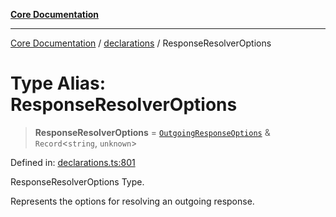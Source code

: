[**Core Documentation**](../../README.md)

***

[Core Documentation](../../README.md) / [declarations](../README.md) / ResponseResolverOptions

# Type Alias: ResponseResolverOptions

> **ResponseResolverOptions** = [`OutgoingResponseOptions`](../../events/OutgoingResponse/interfaces/OutgoingResponseOptions.md) & `Record`\<`string`, `unknown`\>

Defined in: [declarations.ts:801](https://github.com/stonemjs/core/blob/85781fe5b87769612839dd6b850ba45186d357fa/src/declarations.ts#L801)

ResponseResolverOptions Type.

Represents the options for resolving an outgoing response.
